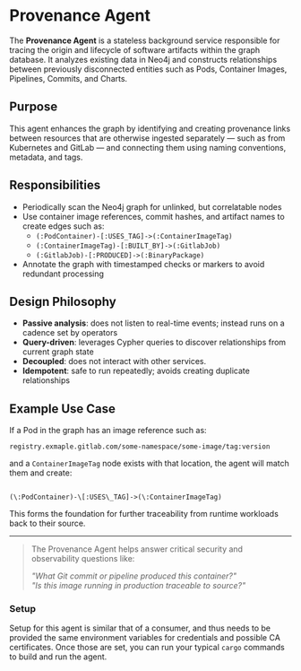 # Provenance Agent

The **Provenance Agent** is a stateless background service responsible for tracing the origin and lifecycle of software artifacts within the graph database. It analyzes existing data in Neo4j and constructs relationships between previously disconnected entities such as Pods, Container Images, Pipelines, Commits, and Charts.

## Purpose

This agent enhances the graph by identifying and creating provenance links between resources that are otherwise ingested separately — such as from Kubernetes and GitLab — and connecting them using naming conventions, metadata, and tags.

## Responsibilities

- Periodically scan the Neo4j graph for unlinked, but correlatable nodes
- Use container image references, commit hashes, and artifact names to create edges such as:
  - `(:PodContainer)-[:USES_TAG]->(:ContainerImageTag)`
  - `(:ContainerImageTag)-[:BUILT_BY]->(:GitlabJob)`
  - `(:GitlabJob)-[:PRODUCED]->(:BinaryPackage)`
- Annotate the graph with timestamped checks or markers to avoid redundant processing

## Design Philosophy

- **Passive analysis**: does not listen to real-time events; instead runs on a cadence set by operators
- **Query-driven**: leverages Cypher queries to discover relationships from current graph state
- **Decoupled**: does not interact with other services.
- **Idempotent**: safe to run repeatedly; avoids creating duplicate relationships

## Example Use Case

If a Pod in the graph has an image reference such as:

```
registry.exmaple.gitlab.com/some-namespace/some-image/tag:version

```

and a `ContainerImageTag` node exists with that location, the agent will match them and create:

```

(\:PodContainer)-\[:USES\_TAG]->(\:ContainerImageTag)

```

This forms the foundation for further traceability from runtime workloads back to their source.

---

> The Provenance Agent helps answer critical security and observability questions like:
> 
> _"What Git commit or pipeline produced this container?"_  
> _"Is this image running in production traceable to source?"_

### Setup

Setup for this agent is similar that of a consumer, and thus needs to be provided the same environment variables for credentials and possible CA certificates. Once those are set, you can run your typical `cargo` commands to build and run the agent.

